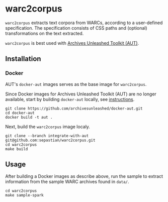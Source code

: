 # warc2corpus

`warc2corpus` extracts text corpora from WARCs, according to a user-defined specification. The specification consists of CSS paths and (optional) transformations on the text extracted.

`warc2corpus` is best used with [Archives Unleashed Toolkit (AUT)](https://archivesunleashed.org/).


## Installation

### Docker

AUT's `docker-aut` images serves as the base image for `warc2corpus`.

Since Docker images for Archives Unleashed Toolkit (AUT) are no longer available,
start by building `docker-aut` locally, see [instructions](https://github.com/archivesunleashed/docker-aut/).

```shell
git clone https://github.com/archivesunleashed/docker-aut.git
cd docker-aut
docker build -t aut .
```

Next, build the `warc2corpus` image localy.

```shell
git clone --branch integrate-with-aut git@github.com:sepastian/warc2corpus.git
cd warc2corpus
make build
```

## Usage

After building a Docker images as describe above, run the sample to extract information from the sample WARC archives found in `data/`.

```shell
cd warc2corpus
make sample-spark
```
